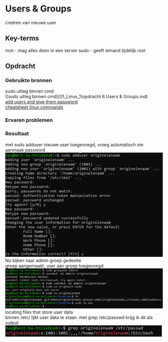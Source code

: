 # Users & Groups
creëren van nieuwe user

## Key-terms
root - mag alles doen in een server
sudo - geeft iemand tijdelijk root

## Opdracht
### Gebruikte bronnen
sudo uitleg binnen cmd  
![sudo uitleg binnen cmd](01_Linux_1\opdracht 6 Users & Groups.md)  
[add users and give them password](https://support.stackpath.com/hc/en-us/articles/360025308732-Add-Users-to-a-Virtual-Machine)  
[cheatsheet linux commands](https://phoenixnap.com/kb/linux-commands-cheat-sheet#users-and-groups)

### Ervaren problemen


### Resultaat
met sudo adduser <naam> nieuwe user toegevoegd, vroeg automatisch om aanmaak password  
![nieuwe user](../01_Linux_1/images/user-with-password-added.PNG)  
Nu kijken naar admin groep gedeelte  
groep aangemaakt, user aan groep toegevoegd.  
![group](../01_Linux_1/images/admin-group.PNG)  
locating files that store user data  
binnen /etc/ lijkt user data te staan. met grep <username> /etc/passwd krijg ik dit als output  
![passwd grep](../01_Linux_1/images/grep-originele-naam-pwd.PNG)
